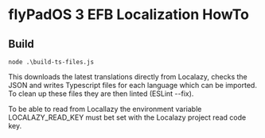# flyPadOS 3 EFB Localization HowTo

## Build

`node .\build-ts-files.js`

This downloads the latest translations directly from Localazy, checks the JSON and writes Typescript files for each
language which can be imported. To clean up these files they are then linted (ESLint --fix).

To be able to read from Locallazy the environment variable LOCALAZY_READ_KEY must bet set with the Localazy project read
code key. 
